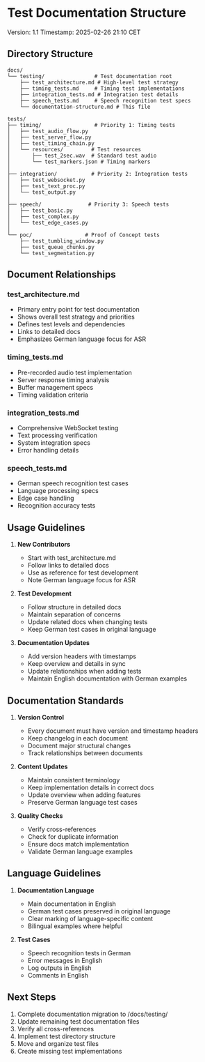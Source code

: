 # Test Documentation Structure
Version: 1.1
Timestamp: 2025-02-26 21:10 CET

## Directory Structure
```
docs/
└── testing/                # Test documentation root
    ├── test_architecture.md # High-level test strategy
    ├── timing_tests.md     # Timing test implementations
    ├── integration_tests.md # Integration test details
    ├── speech_tests.md     # Speech recognition test specs
    └── documentation-structure.md # This file

tests/
├── timing/                 # Priority 1: Timing tests
│   ├── test_audio_flow.py
│   ├── test_server_flow.py
│   ├── test_timing_chain.py
│   └── resources/         # Test resources
│       ├── test_2sec.wav  # Standard test audio
│       └── test_markers.json # Timing markers
│
├── integration/           # Priority 2: Integration tests
│   ├── test_websocket.py
│   ├── test_text_proc.py
│   └── test_output.py
│
├── speech/               # Priority 3: Speech tests
│   ├── test_basic.py
│   ├── test_complex.py
│   └── test_edge_cases.py
│
└── poc/                 # Proof of Concept tests
    ├── test_tumbling_window.py
    ├── test_queue_chunks.py
    └── test_segmentation.py
```

## Document Relationships

### test_architecture.md
- Primary entry point for test documentation
- Shows overall test strategy and priorities
- Defines test levels and dependencies
- Links to detailed docs
- Emphasizes German language focus for ASR

### timing_tests.md
- Pre-recorded audio test implementation
- Server response timing analysis
- Buffer management specs
- Timing validation criteria

### integration_tests.md
- Comprehensive WebSocket testing
- Text processing verification
- System integration specs
- Error handling details

### speech_tests.md
- German speech recognition test cases
- Language processing specs
- Edge case handling
- Recognition accuracy tests

## Usage Guidelines

1. **New Contributors**
   - Start with test_architecture.md
   - Follow links to detailed docs
   - Use as reference for test development
   - Note German language focus for ASR

2. **Test Development**
   - Follow structure in detailed docs
   - Maintain separation of concerns
   - Update related docs when changing tests
   - Keep German test cases in original language

3. **Documentation Updates**
   - Add version headers with timestamps
   - Keep overview and details in sync
   - Update relationships when adding tests
   - Maintain English documentation with German examples

## Documentation Standards

1. **Version Control**
   - Every document must have version and timestamp headers
   - Keep changelog in each document
   - Document major structural changes
   - Track relationships between documents

2. **Content Updates**
   - Maintain consistent terminology
   - Keep implementation details in correct docs
   - Update overview when adding features
   - Preserve German language test cases

3. **Quality Checks**
   - Verify cross-references
   - Check for duplicate information
   - Ensure docs match implementation
   - Validate German language examples

## Language Guidelines

1. **Documentation Language**
   - Main documentation in English
   - German test cases preserved in original language
   - Clear marking of language-specific content
   - Bilingual examples where helpful

2. **Test Cases**
   - Speech recognition tests in German
   - Error messages in English
   - Log outputs in English
   - Comments in English

## Next Steps

1. Complete documentation migration to /docs/testing/
2. Update remaining test documentation files
3. Verify all cross-references
4. Implement test directory structure
5. Move and organize test files
6. Create missing test implementations

